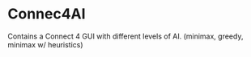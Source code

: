 # Connec4AI
Contains a Connect 4 GUI with different levels of AI. (minimax, greedy, minimax w/ heuristics)
